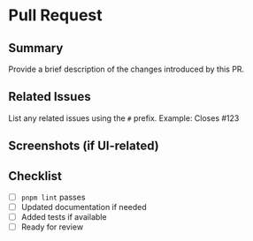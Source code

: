 # Pull Request

## Summary

Provide a brief description of the changes introduced by this PR.

## Related Issues

List any related issues using the `#` prefix. Example: Closes #123

## Screenshots (if UI-related)

<!-- Drag and drop images here -->

## Checklist

- [ ] `pnpm lint` passes
- [ ] Updated documentation if needed
- [ ] Added tests if available
- [ ] Ready for review
